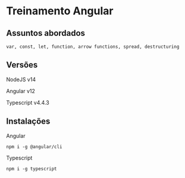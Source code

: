 # Treinamento Angular

## Assuntos abordados

    var, const, let, function, arrow functions, spread, destructuring

## Versões 

NodeJS v14

Angular v12

Typescript v4.4.3

## Instalações



Angular 

    npm i -g @angular/cli

Typescript

    npm i -g typescript 